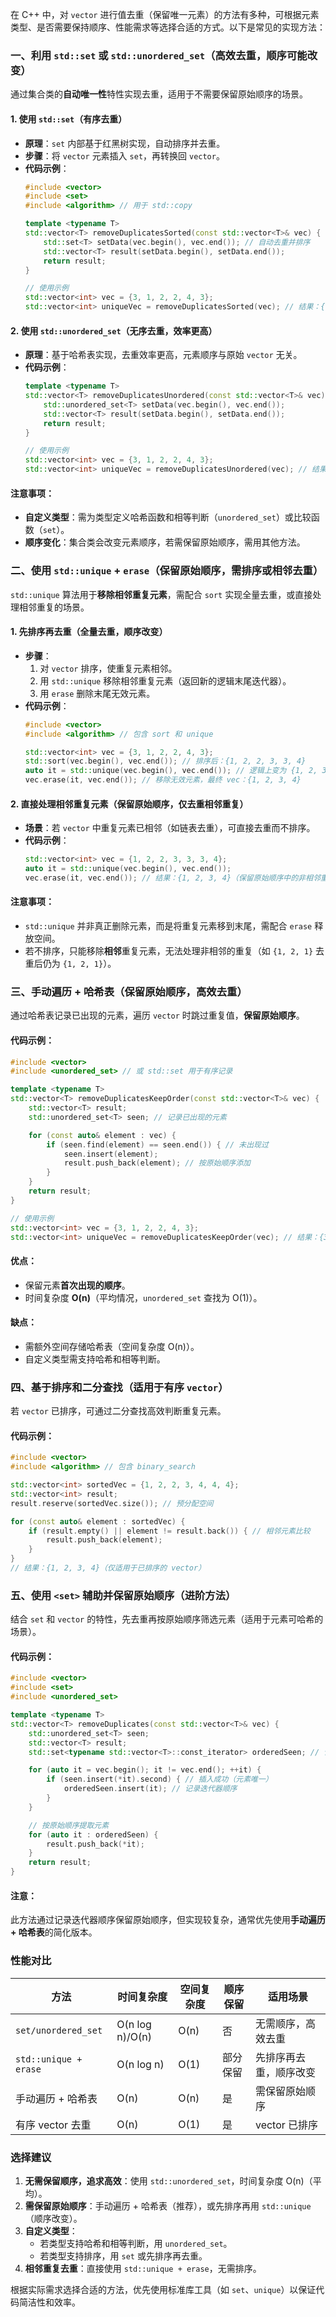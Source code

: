 
在 C++ 中，对 `vector` 进行值去重（保留唯一元素）的方法有多种，可根据元素类型、是否需要保持顺序、性能需求等选择合适的方式。以下是常见的实现方法：


### **一、利用 `std::set` 或 `std::unordered_set`（高效去重，顺序可能改变）**
通过集合类的**自动唯一性**特性实现去重，适用于不需要保留原始顺序的场景。

#### **1. 使用 `std::set`（有序去重）**
- **原理**：`set` 内部基于红黑树实现，自动排序并去重。  
- **步骤**：将 `vector` 元素插入 `set`，再转换回 `vector`。  
- **代码示例**：  
  ```cpp
  #include <vector>
  #include <set>
  #include <algorithm> // 用于 std::copy

  template <typename T>
  std::vector<T> removeDuplicatesSorted(const std::vector<T>& vec) {
      std::set<T> setData(vec.begin(), vec.end()); // 自动去重并排序
      std::vector<T> result(setData.begin(), setData.end());
      return result;
  }

  // 使用示例
  std::vector<int> vec = {3, 1, 2, 2, 4, 3};
  std::vector<int> uniqueVec = removeDuplicatesSorted(vec); // 结果：{1, 2, 3, 4}（有序）
  ```

#### **2. 使用 `std::unordered_set`（无序去重，效率更高）**
- **原理**：基于哈希表实现，去重效率更高，元素顺序与原始 `vector` 无关。  
- **代码示例**：  
  ```cpp
  template <typename T>
  std::vector<T> removeDuplicatesUnordered(const std::vector<T>& vec) {
      std::unordered_set<T> setData(vec.begin(), vec.end());
      std::vector<T> result(setData.begin(), setData.end());
      return result;
  }

  // 使用示例
  std::vector<int> vec = {3, 1, 2, 2, 4, 3};
  std::vector<int> uniqueVec = removeDuplicatesUnordered(vec); // 结果顺序不确定（如 {3,1,2,4}）
  ```

#### **注意事项**：  
- **自定义类型**：需为类型定义哈希函数和相等判断（`unordered_set`）或比较函数（`set`）。  
- **顺序变化**：集合类会改变元素顺序，若需保留原始顺序，需用其他方法。


### **二、使用 `std::unique` + `erase`（保留原始顺序，需排序或相邻去重）**
`std::unique` 算法用于**移除相邻重复元素**，需配合 `sort` 实现全量去重，或直接处理相邻重复的场景。

#### **1. 先排序再去重（全量去重，顺序改变）**
- **步骤**：  
  1. 对 `vector` 排序，使重复元素相邻。  
  2. 用 `std::unique` 移除相邻重复元素（返回新的逻辑末尾迭代器）。  
  3. 用 `erase` 删除末尾无效元素。  
- **代码示例**：  
  ```cpp
  #include <vector>
  #include <algorithm> // 包含 sort 和 unique

  std::vector<int> vec = {3, 1, 2, 2, 4, 3};
  std::sort(vec.begin(), vec.end()); // 排序后：{1, 2, 2, 3, 3, 4}
  auto it = std::unique(vec.begin(), vec.end()); // 逻辑上变为 {1, 2, 3, 4, ...}，返回 it 指向第一个重复元素
  vec.erase(it, vec.end()); // 移除无效元素，最终 vec：{1, 2, 3, 4}
  ```

#### **2. 直接处理相邻重复元素（保留原始顺序，仅去重相邻重复）**
- **场景**：若 `vector` 中重复元素已相邻（如链表去重），可直接去重而不排序。  
- **代码示例**：  
  ```cpp
  std::vector<int> vec = {1, 2, 2, 3, 3, 3, 4};
  auto it = std::unique(vec.begin(), vec.end());
  vec.erase(it, vec.end()); // 结果：{1, 2, 3, 4}（保留原始顺序中的非相邻重复元素）
  ```

#### **注意事项**：  
- `std::unique` 并非真正删除元素，而是将重复元素移到末尾，需配合 `erase` 释放空间。  
- 若不排序，只能移除**相邻**重复元素，无法处理非相邻的重复（如 `{1, 2, 1}` 去重后仍为 `{1, 2, 1}`）。


### **三、手动遍历 + 哈希表（保留原始顺序，高效去重）**
通过哈希表记录已出现的元素，遍历 `vector` 时跳过重复值，**保留原始顺序**。

#### **代码示例**：  
```cpp
#include <vector>
#include <unordered_set> // 或 std::set 用于有序记录

template <typename T>
std::vector<T> removeDuplicatesKeepOrder(const std::vector<T>& vec) {
    std::vector<T> result;
    std::unordered_set<T> seen; // 记录已出现的元素

    for (const auto& element : vec) {
        if (seen.find(element) == seen.end()) { // 未出现过
            seen.insert(element);
            result.push_back(element); // 按原始顺序添加
        }
    }
    return result;
}

// 使用示例
std::vector<int> vec = {3, 1, 2, 2, 4, 3};
std::vector<int> uniqueVec = removeDuplicatesKeepOrder(vec); // 结果：{3, 1, 2, 4}（保留首次出现顺序）
```

#### **优点**：  
- 保留元素**首次出现的顺序**。  
- 时间复杂度 **O(n)**（平均情况，`unordered_set` 查找为 O(1)）。  

#### **缺点**：  
- 需额外空间存储哈希表（空间复杂度 O(n)）。  
- 自定义类型需支持哈希和相等判断。


### **四、基于排序和二分查找（适用于有序 `vector`）**
若 `vector` 已排序，可通过二分查找高效判断重复元素。

#### **代码示例**：  
```cpp
#include <vector>
#include <algorithm> // 包含 binary_search

std::vector<int> sortedVec = {1, 2, 2, 3, 4, 4, 4};
std::vector<int> result;
result.reserve(sortedVec.size()); // 预分配空间

for (const auto& element : sortedVec) {
    if (result.empty() || element != result.back()) { // 相邻元素比较
        result.push_back(element);
    }
}
// 结果：{1, 2, 3, 4}（仅适用于已排序的 vector）
```


### **五、使用 `<set>` 辅助并保留原始顺序（进阶方法）**
结合 `set` 和 `vector` 的特性，先去重再按原始顺序筛选元素（适用于元素可哈希的场景）。

#### **代码示例**：  
```cpp
#include <vector>
#include <set>
#include <unordered_set>

template <typename T>
std::vector<T> removeDuplicates(const std::vector<T>& vec) {
    std::unordered_set<T> seen;
    std::vector<T> result;
    std::set<typename std::vector<T>::const_iterator> orderedSeen; // 记录顺序

    for (auto it = vec.begin(); it != vec.end(); ++it) {
        if (seen.insert(*it).second) { // 插入成功（元素唯一）
            orderedSeen.insert(it); // 记录迭代器顺序
        }
    }

    // 按原始顺序提取元素
    for (auto it : orderedSeen) {
        result.push_back(*it);
    }
    return result;
}
```

#### **注意**：  
此方法通过记录迭代器顺序保留原始顺序，但实现较复杂，通常优先使用**手动遍历 + 哈希表**的简化版本。


### **性能对比**
| 方法                | 时间复杂度       | 空间复杂度 | 顺序保留 | 适用场景                     |
|---------------------|------------------|------------|----------|------------------------------|
| `set/unordered_set` | O(n log n)/O(n) | O(n)       | 否       | 无需顺序，高效去重           |
| `std::unique + erase` | O(n log n)      | O(1)       | 部分保留 | 先排序再去重，顺序改变       |
| 手动遍历 + 哈希表   | O(n)             | O(n)       | 是       | 需保留原始顺序               |
| 有序 vector 去重    | O(n)             | O(1)       | 是       | vector 已排序                |


### **选择建议**
1. **无需保留顺序，追求高效**：使用 `std::unordered_set`，时间复杂度 O(n)（平均）。  
2. **需保留原始顺序**：手动遍历 + 哈希表（推荐），或先排序再用 `std::unique`（顺序改变）。  
3. **自定义类型**：  
   - 若类型支持哈希和相等判断，用 `unordered_set`。  
   - 若类型支持排序，用 `set` 或先排序再去重。  
4. **相邻重复去重**：直接使用 `std::unique + erase`，无需排序。  

根据实际需求选择合适的方法，优先使用标准库工具（如 `set`、`unique`）以保证代码简洁性和效率。
